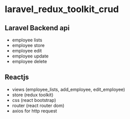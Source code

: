 # laravel_redux_toolkit_crud

## Laravel Backend api
  - employee lists
  - employee store
  - employee edit
  - employee update
  - employee delete

## Reactjs 
  - views (employee_lists, add_employee, edit_employee)
  - store (redux toolkit)
  - css (react bootstrap)
  - router (react router dom)
  - axios for http request
